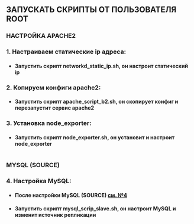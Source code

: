 ## ЗАПУСКАТЬ СКРИПТЫ ОТ ПОЛЬЗОВАТЕЛЯ ROOT
 
### НАСТРОЙКА APACHE2
### 1. Настраиваем статические ip адреса:
   
* #### Запустить скрипт networkd_static_ip.sh, он настроит статический ip

### 2. Копируем конфиги apache2:
   
* #### Запустить скрипт apache_script_b2.sh, он скопирует конфиг и перезапустит сервис apache2

### 3. Установка node_exporter:
   
* #### Запустить скрипт node_exporter.sh, он установит и настроит node_exporter
#

### MYSQL (SOURCE)

### 4. Настройка MySQL:

* #### После настройки MySQL (SOURCE) [см. №4](https://github.com/rashenko/backend1-git/blob/main/README.md)
  
* #### Запустить скрипт mysql_scrip_slave.sh, он настроит MySQL и изменит источник репликации
